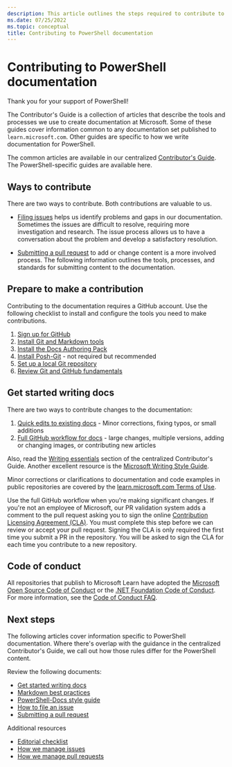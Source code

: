 ```yaml
---
description: This article outlines the steps required to contribute to the PowerShell documentation.
ms.date: 07/25/2022
ms.topic: conceptual
title: Contributing to PowerShell documentation
---
```

# Contributing to PowerShell documentation

Thank you for your support of PowerShell!

The Contributor's Guide is a collection of articles that describe the tools and processes we use to
create documentation at Microsoft. Some of these guides cover information common to any
documentation set published to `learn.microsoft.com`. Other guides are specific to how we write
documentation for PowerShell.

The common articles are available in our centralized [Contributor's Guide][1]. The
PowerShell-specific guides are available here.

## Ways to contribute

There are two ways to contribute. Both contributions are valuable to us.

- [Filing issues][2] helps us identify problems and gaps in our documentation. Sometimes the issues
  are difficult to resolve, requiring more investigation and research. The issue process allows us
  to have a conversation about the problem and develop a satisfactory resolution.

- [Submitting a pull request][3] to add or change content is a more involved process. The following
  information outlines the tools, processes, and standards for submitting content to the
  documentation.

## Prepare to make a contribution

Contributing to the documentation requires a GitHub account. Use the following checklist to install
and configure the tools you need to make contributions.

1. [Sign up for GitHub][4]
1. [Install Git and Markdown tools][5]
1. [Install the Docs Authoring Pack][6]
1. [Install Posh-Git][7] - not required but recommended
1. [Set up a local Git repository][8]
1. [Review Git and GitHub fundamentals][9]

## Get started writing docs

There are two ways to contribute changes to the documentation:

1. [Quick edits to existing docs][10] - Minor corrections, fixing typos, or small additions
1. [Full GitHub workflow for docs][11] - large changes, multiple versions, adding or changing
   images, or contributing new articles

Also, read the [Writing essentials][12] section of the centralized Contributor's Guide. Another
excellent resource is the [Microsoft Writing Style Guide][13].

Minor corrections or clarifications to documentation and code examples in public repositories are
covered by the [learn.microsoft.com Terms of Use][14].

Use the full GitHub workflow when you're making significant changes. If you're not an employee of
Microsoft, our PR validation system adds a comment to the pull request asking you to sign the online
[Contribution Licensing Agreement (CLA)][15]. You must complete this step before we can review or
accept your pull request. Signing the CLA is only required the first time you submit a PR in the
repository. You will be asked to sign the CLA for each time you contribute to a new repository.

## Code of conduct

All repositories that publish to Microsoft Learn have adopted the
[Microsoft Open Source Code of Conduct][16] or the
[.NET Foundation Code of Conduct][17]. For more
information, see the [Code of Conduct FAQ][18].

## Next steps

The following articles cover information specific to PowerShell documentation. Where there's overlap
with the guidance in the centralized Contributor's Guide, we call out how those rules differ for the
PowerShell content.

Review the following documents:

- [Get started writing docs][19]
- [Markdown best practices][21]
- [PowerShell-Docs style guide][22]
- [How to file an issue][2]
- [Submitting a pull request][20]

Additional resources

- [Editorial checklist][23]
- [How we manage issues][24]
- [How we manage pull requests][25]

<!--link references-->
[1]: /contribute/
[2]: file-an-issue.md
[3]: pull-requests.md
[4]: /contribute/get-started-setup-github
[5]: /contribute/get-started-setup-tools
[6]: /contribute/how-to-write-docs-auth-pack
[7]: https://www.powershellgallery.com/packages/posh-git
[8]: /contribute/get-started-setup-local
[9]: /contribute/git-github-fundamentals
[10]: /contribute/#quick-edits-to-existing-documents
[11]: /contribute/how-to-write-workflows-major
[12]: /contribute/style-quick-start
[13]: /style-guide/welcome/
[14]: /legal/termsofuse
[15]: https://cla.microsoft.com/
[16]: https://opensource.microsoft.com/codeofconduct/
[17]: https://dotnetfoundation.org/code-of-conduct
[18]: https://opensource.microsoft.com/codeofconduct/faq/
[19]: get-started-writing.md
[20]: pull-requests.md
[21]: general-markdown.md
[22]: powershell-style-guide.md
[23]: editorial-checklist.md
[24]: managing-issues.md
[25]: managing-pull-requests.md
